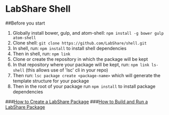 # LabShare Shell

##Before you start
1. Globally install bower, gulp, and atom-shell: `npm install -g bower gulp atom-shell`
2. Clone shell: `git clone https://github.com/LabShare/shell.git`
3. In shell, run: `npm install` to install shell dependencies
4. Then in shell, run: `npm link`
5. Clone or create the repository in which the package will be kept
6. In that repository where your package will be kept, run: `npm link ls-shell` (this allows use of 'lsc' cli in your repo)
7. Then run: `lsc package create <package-name>` which will generate the template structure for your package
8. Then in the root of your package run `npm install` to install package dependencies

###[How to Create a LabShare Package](docs/create-package.md)
###[How to Build and Run a LabShare Package](docs/build-package.md)
